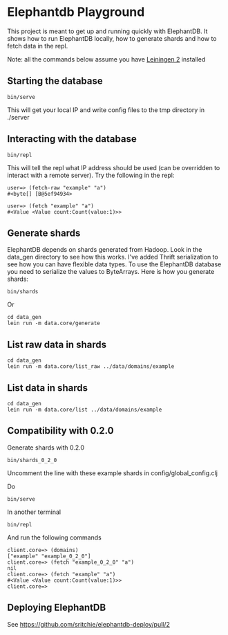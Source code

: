 # Elephantdb Playground

This project is meant to get up and running quickly with ElephantDB. It shows how to run ElephantDB locally, how to generate shards and how to fetch data in the repl.

Note: all the commands below assume you have [Leiningen 2](https://github.com/technomancy/leiningen) installed 

## Starting the database

    bin/serve
  
This will get your local IP and write config files to the tmp directory in ./server

## Interacting with the database

    bin/repl

This will tell the repl what IP address should be used (can be overridden to interact with a remote server). Try the following in the repl:
  
    user=> (fetch-raw "example" "a")
    #<byte[] [B@5ef94934>
    
    user=> (fetch "example" "a")
    #<Value <Value count:Count(value:1)>>
  
## Generate shards

ElephantDB depends on shards generated from Hadoop. Look in the data_gen directory to see how this works. 
I've added Thrift serialization to see how you can have flexible data types. To use the ElephantDB database you need to serialize the values to ByteArrays. Here is how you generate shards:

    bin/shards
    
Or
    
    cd data_gen
    lein run -m data.core/generate
  
## List raw data in shards

    cd data_gen
    lein run -m data.core/list_raw ../data/domains/example
  
## List data in shards

    cd data_gen
    lein run -m data.core/list ../data/domains/example

## Compatibility with 0.2.0
Generate shards with 0.2.0

    bin/shards_0_2_0

Uncomment the line with these example shards in config/global_config.clj

Do 
    
    bin/serve
    
In another terminal

    bin/repl

And run the following commands

    client.core=> (domains)
    ["example" "example_0_2_0"]
    client.core=> (fetch "example_0_2_0" "a")
    nil
    client.core=> (fetch "example" "a")
    #<Value <Value count:Count(value:1)>>
    client.core=>
    

## Deploying ElephantDB

See https://github.com/sritchie/elephantdb-deploy/pull/2
